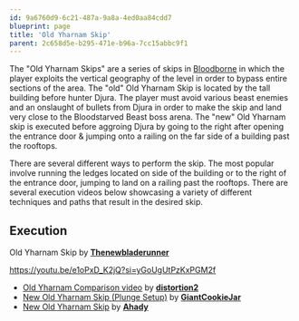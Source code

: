 ```yaml
---
id: 9a6760d9-6c21-487a-9a8a-4ed0aa84cdd7
blueprint: page
title: 'Old Yharnam Skip'
parent: 2c658d5e-b295-471e-b96a-7cc15abbc9f1
---
```

The "Old Yharnam Skips" are a series of skips in [Bloodborne](/bloodborne) in which the player exploits the vertical geography of the level in order to bypass entire sections of the area. The "old" Old Yharnam Skip is located by the tall building before hunter Djura. The player must avoid various beast enemies and an onslaught of bullets from Djura in order to make the skip and land very close to the Bloodstarved Beast boss arena. The "new" Old Yharnam skip is executed before aggroing Djura by going to the right after opening the entrance door & jumping onto a railing on the far side of a building past the rooftops.

There are several different ways to perform the skip. The most popular involve running the ledges located on side of the building or to the right of the entrance door, jumping to land on a railing past the rooftops. There are several execution videos below showcasing a variety of different techniques and paths that result in the desired skip.

## Execution

Old Yharnam Skip by [**Thenewbladerunner**](https://www.youtube.com/@thenewbladerunner)

https://youtu.be/e1oPxD_K2jQ?si=yGoUgUtPzKxPGM2f

- [Old Yharnam Comparison video](https://www.youtube.com/watch?v=pNhEUpbSuE0)  by [**distortion2**](https://www.twitch.tv/distortion2)
- [New Old Yharnam Skip (Plunge Setup)](https://www.youtube.com/watch?v=IbzIB5xNhTg)  by [**GiantCookieJar**](https://www.twitch.tv/giantcookiejar)
- [New Old Yharnam Skip](https://www.youtube.com/watch?v=6Ca3I6Dyfag)  by [**Ahady**](https://www.twitch.tv/Ahady)
